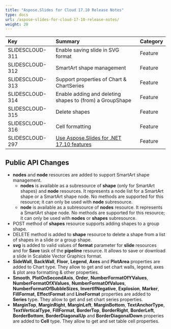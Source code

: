 ```yaml
---
title: "Aspose.Slides for Cloud 17.10 Release Notes"
type: docs
url: /aspose-slides-for-cloud-17-10-release-notes/
weight: 20
---
```


|**Key**|**Summary**|**Category**|
| :- | :- | :- |
|SLIDESCLOUD-311|Enable saving slide in SVG format|Feature|
|SLIDESCLOUD-312|SmartArt shape management|Feature|
|SLIDESCLOUD-313|Support properties of Chart & ChartSeries|Feature|
|SLIDESCLOUD-314|Enable adding and deleting shapes to (from) a GroupShape|Feature|
|SLIDESCLOUD-315|Delete shapes|Feature|
|SLIDESCLOUD-316|Cell formatting|Feature|
|SLIDESCLOUD-297|[Use Aspose.Slides for .NET 17.10 features](https://docs.aspose.com/display/slidesnet/Aspose.Slides+for+.NET+17.10+Release+Notes)|Feature|
## **Public API Changes**
- **nodes** and **node** resources are added to support SmartArt shape management.
  - **nodes** is available as a subresource of **shape** (only for SmartArt shapes) and **node** resources. It represents a node list for a SmartArt shape or a SmartArt shape node. No methods are supported for this resource; it can only be used with **node** subresource.
  - **node** is available as a subresource of **nodes** resource. It represents a SmartArt shape node. No methods are supported for this resource; it can only be used with **nodes** or **shapes** subresource.
- POST method of **shapes** resource supports adding shapes to a group shape.
- DELETE method is added to **shape** resource to delete a shape from a list of shapes in a slide or a group shape.
- **svg** is added to valid values of **format** parameter for **slide** resources and for **Save** task of the **pipeline** resource. It allows to save or download a slide in Scalable Vector Graphics format.
- **SideWall**, **BackWall**, **Floor**, **Legend**, **Axes** and **PlotArea** properties are added to Chart type. They allow to get and set chart walls, legend, axes & plot area formatting & other properties.
- **Smooth**, **PlotOnSecondAxis**, **Order**, **NumberFormatOfYValues**, **NumberFormatOfXValues**, **NumberFormatOfValues**, **NumberFormatOfBubbleSizes**, **InvertIfNegative**, **Explosion**, **Marker**, **FillFormat**, **EffectFormat** and **LineFormat** properties are added to **Series** type. They allow to get and set chart series properties.
- **MarginTop**, **MarginRight**, **MarginLeft**, **MarginBottom**, **TextAnchorType**, **TextVerticalType**, **FillFormat**, **BorderTop**, **BorderRight**, **BorderLeft**, **BorderBottom**, **BorderDiagonalUp** and **BorderDiagonalDown** properies are added to **Cell** type. They allow to get and set table cell properties.

